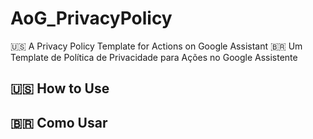 # AoG_PrivacyPolicy
🇺🇸 A Privacy Policy Template for Actions on Google Assistant
🇧🇷 Um Template de Política de Privacidade para Ações no Google Assistente

## 🇺🇸 How to Use
## 🇧🇷 Como Usar

